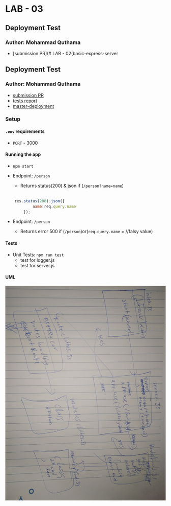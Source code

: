 # LAB - 03

## Deployment Test

### Author: Mohammad Quthama

- [submission PR](# LAB - 02(basic-express-server

## Deployment Test

### Author: Mohammad Quthama

- [submission PR](https://github.com/mohammad-qethama/basic-api-server/pull/1)
- [tests report](https://github.com/mohammad-qethama/basic-api-server/actions)
- [master-deployment](https://express-simple-ma.herokuapp.com/person?name=doe)

### Setup

#### `.env` requirements

- `PORT` - 3000

#### Running the app

- `npm start`

- Endpoint: `/person`
  - Returns status(200) & json if (`/person?name=name`)

```JavaScript

    res.status(200).json({
            name:req.query.name
        });

```

- Endpoint: `/person`

  - Returns error 500 if (`/person`)or(`req.query.name` = //falsy value)

#### Tests

- Unit Tests: `npm run test`
  - test for logger.js
  - test for server.js

#### UML

![UML Diagram](umls.jpg)

